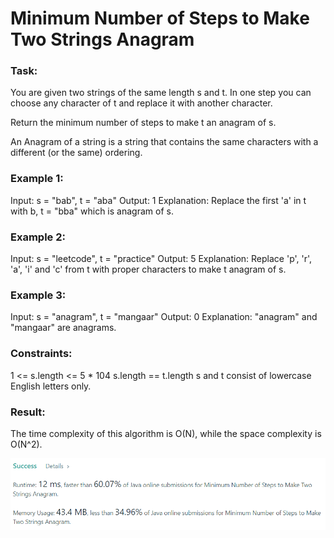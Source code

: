 # Minimum Number of Steps to Make Two Strings Anagram

### Task:

You are given two strings of the same length s and t. In one step you can choose any character of t and replace it 
with another character.

Return the minimum number of steps to make t an anagram of s.

An Anagram of a string is a string that contains the same characters with a different (or the same) ordering.

### Example 1:

Input: s = "bab", t = "aba"
Output: 1
Explanation: Replace the first 'a' in t with b, t = "bba" which is anagram of s.

### Example 2:

Input: s = "leetcode", t = "practice"
Output: 5
Explanation: Replace 'p', 'r', 'a', 'i' and 'c' from t with proper characters to make t anagram of s.

### Example 3:

Input: s = "anagram", t = "mangaar"
Output: 0
Explanation: "anagram" and "mangaar" are anagrams.

### Constraints:

1 <= s.length <= 5 * 104
s.length == t.length
s and t consist of lowercase English letters only.

### Result:

The time complexity of this algorithm is O(N), while the space complexity is O(N^2).

![img.png](img.png)